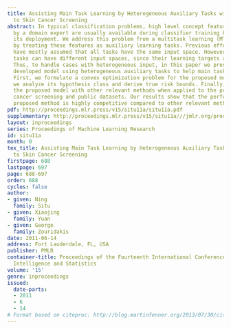 ```yaml
---
title: Assisting Main Task Learning by Heterogeneous Auxiliary Tasks with Applications
  to Skin Cancer Screening
abstract: In typical classification problems, high level concept features provided
  by a domain expert are usually available during classifier training but not during
  its deployment. We address this problem from a multitask learning (MTL) perspective
  by treating these features as auxiliary learning tasks. Previous efforts in MTL
  have mostly assumed that all tasks have the same input space. However, auxiliary
  tasks can have different input spaces, since their learning targets are different.
  Thus, to handle cases with heterogeneous input, in this paper we present a newly
  developed model using heterogeneous auxiliary tasks to help main task learning.
  First, we formulate a convex optimization problem for the proposed model, and then,
  we analyze its hypothesis class and derive true risk bounds. Finally, we compare
  the proposed model with other relevant methods when applied to the problem of skin
  cancer screening and public datasets. Our results show that the performance of the
  proposed method is highly competitive compared to other relevant methods. [pdf][supplementary]
pdf: http://proceedings.mlr.press/v15/situ11a/situ11a.pdf
supplementary: http://proceedings.mlr.press/v15/situ11a///jmlr.org/proceedings/papers/v15/situ11a/situ11aSupple.zip
layout: inproceedings
series: Proceedings of Machine Learning Research
id: situ11a
month: 0
tex_title: Assisting Main Task Learning by Heterogeneous Auxiliary Tasks with Applications
  to Skin Cancer Screening
firstpage: 688
lastpage: 697
page: 688-697
order: 688
cycles: false
author:
- given: Ning
  family: Situ
- given: Xiaojing
  family: Yuan
- given: George
  family: Zouridakis
date: 2011-06-14
address: Fort Lauderdale, FL, USA
publisher: PMLR
container-title: Proceedings of the Fourteenth International Conference on Artificial
  Intelligence and Statistics
volume: '15'
genre: inproceedings
issued:
  date-parts:
  - 2011
  - 6
  - 14
# Format based on citeproc: http://blog.martinfenner.org/2013/07/30/citeproc-yaml-for-bibliographies/
---
```

